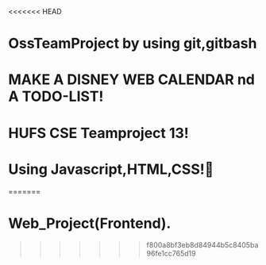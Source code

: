 <<<<<<< HEAD
# OssTeamProject by using git,gitbash
# MAKE  A DISNEY WEB CALENDAR nd A TODO-LIST!
# HUFS CSE Teamproject 13!
# Using Javascript,HTML,CSS!🤩
=======
# Web_Project(Frontend).
>>>>>>> f800a8bf3eb8d84944b5c8405ba96fe1cc765d19
